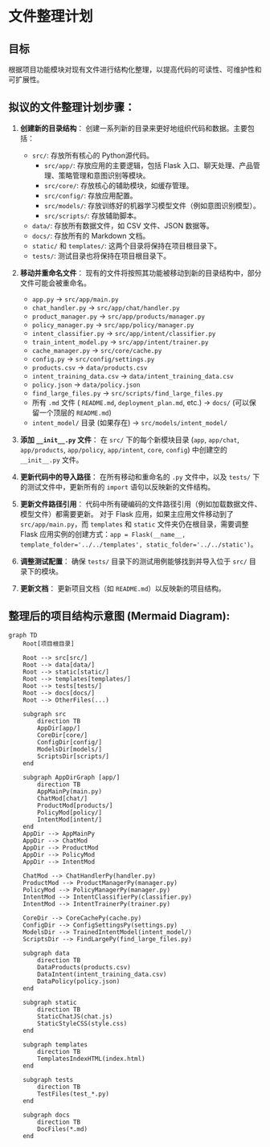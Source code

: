 # 文件整理计划

## 目标
根据项目功能模块对现有文件进行结构化整理，以提高代码的可读性、可维护性和可扩展性。

## 拟议的文件整理计划步骤：

1.  **创建新的目录结构**：
    创建一系列新的目录来更好地组织代码和数据。主要包括：
    *   `src/`: 存放所有核心的 Python源代码。
        *   `src/app/`: 存放应用的主要逻辑，包括 Flask 入口、聊天处理、产品管理、策略管理和意图识别等模块。
        *   `src/core/`: 存放核心的辅助模块，如缓存管理。
        *   `src/config/`: 存放应用配置。
        *   `src/models/`: 存放训练好的机器学习模型文件（例如意图识别模型）。
        *   `src/scripts/`: 存放辅助脚本。
    *   `data/`: 存放所有数据文件，如 CSV 文件、JSON 数据等。
    *   `docs/`: 存放所有的 Markdown 文档。
    *   `static/` 和 `templates/`: 这两个目录将保持在项目根目录下。
    *   `tests/`: 测试目录也将保持在项目根目录下。

2.  **移动并重命名文件**：
    现有的文件将按照其功能被移动到新的目录结构中，部分文件可能会被重命名。
    *   `app.py` -> `src/app/main.py`
    *   `chat_handler.py` -> `src/app/chat/handler.py`
    *   `product_manager.py` -> `src/app/products/manager.py`
    *   `policy_manager.py` -> `src/app/policy/manager.py`
    *   `intent_classifier.py` -> `src/app/intent/classifier.py`
    *   `train_intent_model.py` -> `src/app/intent/trainer.py`
    *   `cache_manager.py` -> `src/core/cache.py`
    *   `config.py` -> `src/config/settings.py`
    *   `products.csv` -> `data/products.csv`
    *   `intent_training_data.csv` -> `data/intent_training_data.csv`
    *   `policy.json` -> `data/policy.json`
    *   `find_large_files.py` -> `src/scripts/find_large_files.py`
    *   所有 `.md` 文件 ( `README.md`, `deployment_plan.md`, etc.) -> `docs/` (可以保留一个顶层的 `README.md`)
    *   `intent_model/` 目录 (如果存在) -> `src/models/intent_model/`

3.  **添加 `__init__.py` 文件**：
    在 `src/` 下的每个新模块目录 (`app`, `app/chat`, `app/products`, `app/policy`, `app/intent`, `core`, `config`) 中创建空的 `__init__.py` 文件。

4.  **更新代码中的导入路径**：
    在所有移动和重命名的 `.py` 文件中，以及 `tests/` 下的测试文件中，更新所有的 `import` 语句以反映新的文件结构。

5.  **更新文件路径引用**：
    代码中所有硬编码的文件路径引用（例如加载数据文件、模型文件）都需要更新。
    对于 Flask 应用，如果主应用文件移动到了 `src/app/main.py`，而 `templates` 和 `static` 文件夹仍在根目录，需要调整 Flask 应用实例的创建方式：`app = Flask(__name__, template_folder='../../templates', static_folder='../../static')`。

6.  **调整测试配置**：
    确保 `tests/` 目录下的测试用例能够找到并导入位于 `src/` 目录下的模块。

7.  **更新文档**：
    更新项目文档（如 `README.md`）以反映新的项目结构。

## 整理后的项目结构示意图 (Mermaid Diagram):

```mermaid
graph TD
    Root[项目根目录]

    Root --> src[src/]
    Root --> data[data/]
    Root --> static[static/]
    Root --> templates[templates/]
    Root --> tests[tests/]
    Root --> docs[docs/]
    Root --> OtherFiles(...)

    subgraph src
        direction TB
        AppDir[app/]
        CoreDir[core/]
        ConfigDir[config/]
        ModelsDir[models/]
        ScriptsDir[scripts/]
    end

    subgraph AppDirGraph [app/]
        direction TB
        AppMainPy(main.py)
        ChatMod[chat/]
        ProductMod[products/]
        PolicyMod[policy/]
        IntentMod[intent/]
    end
    AppDir --> AppMainPy
    AppDir --> ChatMod
    AppDir --> ProductMod
    AppDir --> PolicyMod
    AppDir --> IntentMod

    ChatMod --> ChatHandlerPy(handler.py)
    ProductMod --> ProductManagerPy(manager.py)
    PolicyMod --> PolicyManagerPy(manager.py)
    IntentMod --> IntentClassifierPy(classifier.py)
    IntentMod --> IntentTrainerPy(trainer.py)

    CoreDir --> CoreCachePy(cache.py)
    ConfigDir --> ConfigSettingsPy(settings.py)
    ModelsDir --> TrainedIntentModel(intent_model/)
    ScriptsDir --> FindLargePy(find_large_files.py)

    subgraph data
        direction TB
        DataProducts(products.csv)
        DataIntent(intent_training_data.csv)
        DataPolicy(policy.json)
    end

    subgraph static
        direction TB
        StaticChatJS(chat.js)
        StaticStyleCSS(style.css)
    end

    subgraph templates
        direction TB
        TemplatesIndexHTML(index.html)
    end

    subgraph tests
        direction TB
        TestFiles(test_*.py)
    end

    subgraph docs
        direction TB
        DocFiles(*.md)
    end